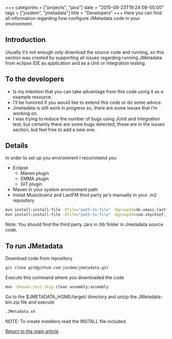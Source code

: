 +++
categories = ["projects", "java"]
date = "2015-08-23T19:24:08-05:00"
tags = ["josdem", "jmetadata"]
title = "Developers"
+++
Here you can find all information regarding how configure JMetadata code in your environment.

## Introduction
Usually it’s not enough only download the source code and running, so this section was created by supporting all issues regarding running JMetadata from eclipse IDE as application and as a Unit or Integration testing.

## To the developers
* Is my intention that you can take advantage from this code using it as a example resource.
* I’ll be honored if you would like to extend this code or do some advice.
* Jmetadata is still work in progress so, there are some issues that I’m working on.
* I was trying to reduce the number of bugs using JUnit and Integration test, but certainly there are some bugs detected, those are in the issues section, but feel free to add a new one.

## Details
In order to set up you environment I recommend you

* Eclipse
  * Maven plugin
  * EMMA plugin
  * GIT plugin
* Maven in your system environment path
* Install Musicbrainz and LastFM third party jar’s manually in your .m2 repository

```bash
mvn install:install-file -Dfile="path-to-file" -DgroupId=de.umass.lastfm -DartifactId=lastfm_bindings -Dversion=0.1.0 -Dpackaging=jar
mvn install:install-file -Dfile="path-to-file" -DgroupId=com.skychief.javamusicbrainz -DartifactId=javamusicbrainz -Dversion=1.0 -Dpackaging=jar
```

Note: You should find the third party Jars in /lib folder in Jmetadata source code.

## To run JMetadata

Download code from repository

```bash
git clone git@github.com:josdem/jmetadata.git
```
Execute this command where you downloaded the code

```bash
mvn -Dmaven.test.skip clean assembly:assembly
```

Go to the $JMETADATA_HOME/target/ directory and unzip the JMetadata-bin.zip file and execute

```bash
.JMetadata.sh
```

NOTE: To create installers read the INSTALL file included.

[Return to the main article](/jmetadata/jmetadata)
